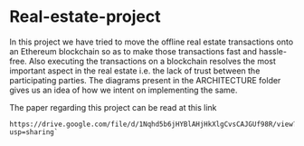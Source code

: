# Real-estate-project

In this project we have tried to move the offline real estate transactions onto an Ethereum blockchain so as to make those transactions fast and hassle-free. Also executing the transactions on a blockchain resolves the most important aspect in the  real estate i.e. the lack of trust between the participating parties. The diagrams present in the ARCHITECTURE folder gives us an idea of how we intent on implementing the same.

The paper regarding this project can be read at this link
```
https://drive.google.com/file/d/1Nqhd5b6jHYBlAHjHkXlgCvsCAJGUf98R/view?usp=sharing`
```